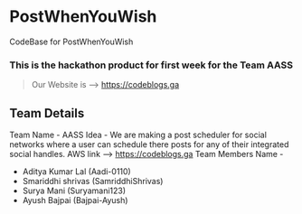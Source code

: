 # PostWhenYouWish
CodeBase for PostWhenYouWish 

### This is the hackathon product for first week for the Team AASS
> Our Website is --> https://codeblogs.ga 

## Team Details
Team Name - AASS
Idea - We are making a post scheduler for social networks where a user can schedule there posts for any of their integrated social handles.
AWS link --> https://codeblogs.ga
Team Members Name - 
* Aditya Kumar Lal (Aadi-0110)
* Smariddhi shrivas (SamriddhiShrivas)
* Surya Mani (Suryamani123)
* Ayush Bajpai (Bajpai-Ayush)
